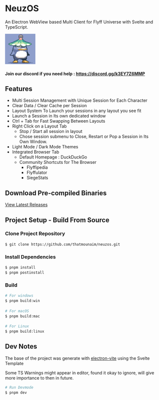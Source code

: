 # NeuzOS

An Electron WebView based Multi Client for Flyff Universe with Svelte and TypeScript.

<img src="resources/icon.png" alt="neuzos logo" width="100"/>

#### Join our discord if you need help : https://discord.gg/k3EY7Z6MMP

## Features
- Multi Session Management with Unique Session for Each Character
- Clear Data / Clear Cache per Session
- Layout System To Launch your sessions in any layout you see fit
- Launch a Session in Its own dedicated window
- Ctrl + Tab for Fast Swapping Between Layouts
- Right Click on a Layout Tab
    - Stop / Start all session in layout
    - Chose session submenu to Close, Restart or Pop a Session in Its Own Window.
- Light Mode / Dark Mode Themes
- Integrated Browser Tab
    - Default Homepage : DuckDuckGo
    - Community Shortcuts for The Browser
        - Flyffipedia
        - Flyffulator
        - SiegeStats

## Download Pre-compiled Binaries

[View Latest Releases](https://github.com/thatmounaim/neuzos/releases)
## Project Setup - Build From Source

### Clone Project Repository
```bash
$ git clone https://github.com/thatmounaim/neuzos.git
```

### Install Dependencies

```bash
$ pnpm install
$ pnpm postinstall
```

### Build

```bash
# For windows
$ pnpm build:win

# For macOS
$ pnpm build:mac

# For Linux
$ pnpm build:linux
```

## Dev Notes 

The base of the project was generate with [electron-vite](https://electron-vite.org/) using the Svelte Template

Some TS Warnings might appear in editor, found it okay to ignore, will give more importance to then in future.

```bash
# Run Devmode
$ pnpm dev
```
